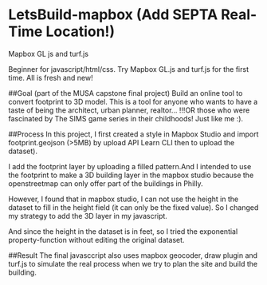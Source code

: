 # LetsBuild-mapbox (Add SEPTA Real-Time Location!)
Mapbox GL js and turf.js

  Beginner for javascript/html/css. Try Mapbox GL.js and turf.js for the first time. All is fresh and new!

##Goal (part of the MUSA capstone final project)
  Build an online tool to convert footprint to 3D model. 
  This is a tool for anyone who wants to have a taste of being the architect, urban planner, realtor...
  !!!OR those who were fascinated by The SIMS game series in their childhoods! Just like me :).

##Process
  In this project, I first created a style in Mapbox Studio and import footprint.geojson (>5MB) by upload API Learn CLI then to upload the dataset).

  I add the footprint layer by uploading a filled pattern.And I intended to use the footprint to make a 3D building layer in the mapbox studio because the openstreetmap can only offer part of the buildings in Philly. 

  However, I found that in mapbox studio, I can not use the height in the dataset to fill in the height field (it can only be the fixed value). So I changed my strategy to add the 3D layer in my javascript.

  And since the height in the dataset is in feet, so I tried the exponential property-function without editing the original dataset.

##Result
  The final javasccript also uses mapbox geocoder, draw plugin and turf.js to simulate the real process when we try to plan the site and build the building.
